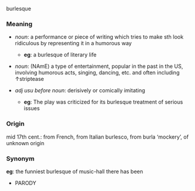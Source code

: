 burlesque
### Meaning
+ _noun_:  a performance or piece of writing which tries to make sth look ridiculous by representing it in a humorous way
	+ __eg__:  a burlesque of literary life
+ _noun_: (NAmE) a type of entertainment, popular in the past in the US, involving humorous acts, singing, dancing, etc. and often including ↑striptease

+ _adj usu before noun_: derisively or comically imitating
	+ __eg__: The play was criticized for its burlesque treatment of serious issues
### Origin

mid 17th cent.: from French, from Italian burlesco, from burla ‘mockery’, of unknown origin

### Synonym

__eg__: the funniest burlesque of music-hall there has been

+ PARODY


